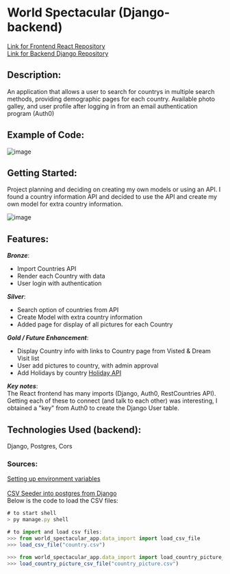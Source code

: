 # World Spectacular (Django-backend)

[Link for Frontend React Repository](https://github.com/aflack143/world_spectacular_frontend)<br>
[Link for Backend Django Repository](https://github.com/aflack143/world_spectacular_backend)

## Description:
An application that allows a user to search for countrys in multiple search methods, providing demographic pages for each country. Available photo galley, and user profile after logging in from an email authentication program (Auth0)

## Example of Code: 
![image](https://user-images.githubusercontent.com/80013194/125970122-207bccfa-200a-46a1-b912-30a3e0dc47a2.png)


## Getting Started:
Project planning and deciding on creating my own models or using an API. I found a country information API and decided to use the API and create my own model for extra country information.

![image](https://user-images.githubusercontent.com/80013194/125966953-7bcd553f-90d3-47e0-a193-50cd6cc0f986.png)


## Features:
**_Bronze_**:
* Import Countries API
* Render each Country with data
* User login with authentication

**_Silver_**:
* Search option of countries from API
* Create Model with extra country information
* Added page for display of all pictures for each Country

**_Gold / Future Enhancement_**:
* Display Country info with links to Country page from Visted & Dream Visit list
* User add pictures to country, with admin approval
* Add Holidays by country [Holiday API](https://date.nager.at/)


**_Key notes_**:<br>
The React frontend has many imports (Django, Auth0, RestCountries API). Getting each of these to connect (and talk to each other) was interesting, I obtained a "key" from Auth0 to create the Django User table.


## Technologies Used (backend):
  Django, Postgres, Cors


### Sources:
[Setting up environment variables](https://alicecampkin.medium.com/how-to-set-up-environment-variables-in-django-f3c4db78c55f)<br><br>
[CSV Seeder into postgres from Django](https://stackoverflow.com/questions/55169081/python-django-import-data-to-postgres) 
<br>Below is the code to load the CSV files:
```js
# to start shell
> py manage.py shell

# to import and load csv files:
>>> from world_spectacular_app.data_import import load_csv_file
>>> load_csv_file("country.csv")

>>> from world_spectacular_app.data_import import load_country_picture_csv_file
>>> load_country_picture_csv_file("country_picture.csv")
````
